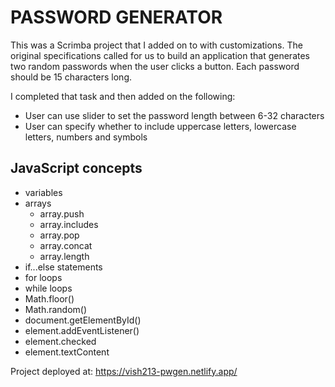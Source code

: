 # PASSWORD GENERATOR

This was a Scrimba project that I added on to with customizations. The original specifications called for us to build an application that generates two random passwords when the user clicks a button. Each password should be 15 characters long.

I completed that task and then added on the following:

- User can use slider to set the password length between 6-32 characters
- User can specify whether to include uppercase letters, lowercase letters, numbers and symbols

## JavaScript concepts

- variables
- arrays
    - array.push
    - array.includes
    - array.pop
    - array.concat
    - array.length
- if...else statements
- for loops
- while loops
- Math.floor()
- Math.random()
- document.getElementById()
- element.addEventListener()
- element.checked
- element.textContent

Project deployed at: https://vish213-pwgen.netlify.app/